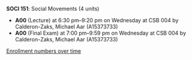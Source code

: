 **SOCI 151**: Social Movements (4 units)

- **A00** (Lecture) at 6:30 pm–9:20 pm on Wednesday at CSB 004 by Calderon-Zaks, Michael Aar (A15373733)
- **A00** (Final Exam) at 7:00 pm–9:59 pm on Wednesday at CSB 004 by Calderon-Zaks, Michael Aar (A15373733)

[Enrollment numbers over time](./SOCI151.tsv)

